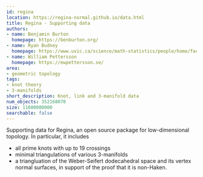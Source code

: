 ```yaml
---
id: regina
location: https://regina-normal.github.io/data.html
title: Regina - Supporting data
authors:
- name: Benjamin Burton
  homepage: https://benburton.org/
- name: Ryan Budney
  homepage: https://www.uvic.ca/science/math-statistics/people/home/faculty/budney_ryan.php
- name: William Pettersson
  homepage: https://ewpettersson.se/
area:
- geometric topology
tags:
- knot theory
- 3-manifolds
short_description: Knot, link and 3-manifold data
num_objects: 352168070
size: 11600000000
searchable: false
---
```


Supporting data for Regina, an open source package for low-dimensional topology.  In particular, it includes

* all prime knots with up to 19 crossings
* minimal triangulations of various 3-manifolds
* a triangluation of the Weber-Seifert dodecahedral space and its vertex normal surfaces, in support of the proof that it is non-Haken.